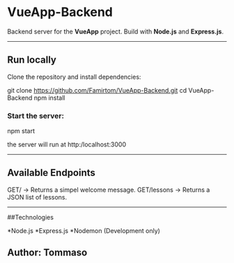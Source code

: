 # VueApp-Backend
Backend server for the **VueApp** project.
Build with **Node.js** and **Express.js**.

---
## Run locally
Clone the repository and install dependencies:

git clone https://github.com/Famirtom/VueApp-Backend.git
cd VueApp-Backend
npm install

### Start the server:
npm start

the server will run at http:/localhost:3000

---

## Available Endpoints

GET/ -> Returns a simpel welcome message.
GET/lessons -> Returns a JSON list of lessons.

---
##Technologies

*Node.js
*Express.js
*Nodemon (Development only)

## Author: Tommaso


